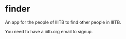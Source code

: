 # finder

An app for the people of IIITB to find other people in IIITB.

You need to have a iiitb.org email to signup.